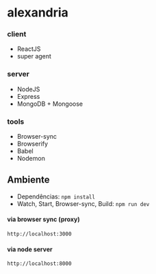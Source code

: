 # alexandria

### client
- ReactJS
- super agent

### server
- NodeJS
- Express
- MongoDB + Mongoose

### tools
- Browser-sync
- Browserify
- Babel
- Nodemon

## Ambiente
- Dependências: `npm install`
- Watch, Start, Browser-sync, Build: `npm run dev`

#### via browser sync (proxy)
`http://localhost:3000`

#### via node server
`http://localhost:8000`
